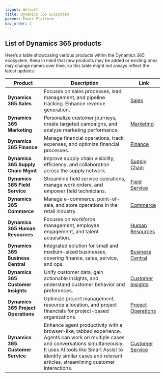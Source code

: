 ```yaml
---
layout: default
title: Dynamics 365 Ecosystem
parent: Power Platform
nav_order: 1
---
```



## List of Dynamics 365 products

Here’s a table showcasing various products within the Dynamics 365 ecosystem. Keep in mind that new products may be added or existing ones may change names over time, so this table might not always reflect the latest updates:

| **Product**                        | **Description**                                                                                           | **Link**                                                                                   |
|-----------------------------------|-----------------------------------------------------------------------------------------------------------|---------------------------------------------------------------------------------------------|
| **Dynamics 365 Sales**             | Focuses on sales processes, lead management, and pipeline tracking. Enhance revenue generation.          | [Sales](https://dynamics.microsoft.com/en-us/sales/)                                      |
| **Dynamics 365 Marketing**         | Personalize customer journeys, create targeted campaigns, and analyze marketing performance.            | [Marketing](https://dynamics.microsoft.com/en-us/marketing/)                              |
| **Dynamics 365 Finance**           | Manage financial operations, track expenses, and optimize financial processes.                           | [Finance](https://dynamics.microsoft.com/en-us/finance/)                                  |
| **Dynamics 365 Supply Chain Mgmt** | Improve supply chain visibility, efficiency, and collaboration across the supply network.                 | [Supply Chain](https://dynamics.microsoft.com/en-us/supply-chain-management/)              |
| **Dynamics 365 Field Service**     | Streamline field service operations, manage work orders, and empower field technicians.                   | [Field Service](https://dynamics.microsoft.com/en-us/field-service/)                        |
| **Dynamics 365 Commerce**          | Manage e-commerce, point-of-sale, and store operations in the retail industry.                              | [Commerce](https://dynamics.microsoft.com/en-us/commerce/)                                  |
| **Dynamics 365 Human Resources**   | Focuses on workforce management, employee engagement, and talent acquisition.                                | [Human Resources](https://dynamics.microsoft.com/en-us/human-resources/)                    |
| **Dynamics 365 Business Central**  | Integrated solution for small and medium-sized businesses, covering finance, sales, service, and ops.     | [Business Central](https://dynamics.microsoft.com/en-us/business-central/)                  |
| **Dynamics 365 Customer Insights** | Unify customer data, gain actionable insights, and understand customer behavior and preferences.         | [Customer Insights](https://dynamics.microsoft.com/en-us/customer-insights/)                |
| **Dynamics 365 Project Operations**| Optimize project management, resource allocation, and project financials for project-based organizations. | [Project Operations](https://dynamics.microsoft.com/en-us/project-operations/)              |
| **Dynamics 365 Customer Service**  | Enhance agent productivity with a browser-like, tabbed experience. Agents can work on multiple cases and conversations simultaneously. It uses AI tools like Smart Assist to identify similar cases and relevant articles, streamlining customer interactions. | [Customer Service](https://learn.microsoft.com/en-us/dynamics365/customer-service/implement/csw-overview/) |